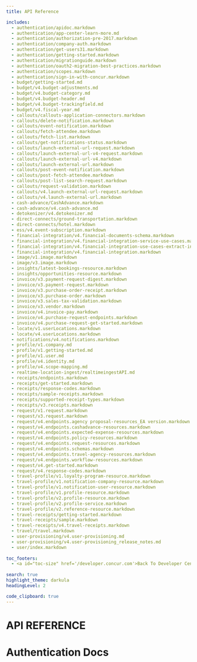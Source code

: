 ```yaml
---
title: API Reference

includes:
  - authentication/apidoc.markdown
  - authentication/app-center-learn-more.md
  - authentication/authorization-pre-2017.markdown
  - authentication/company-auth.markdown
  - authentication/get-users31.markdown
  - authentication/getting-started.markdown
  - authentication/migrationguide.markdown
  - authentication/oauth2-migration-best-practices.markdown
  - authentication/scopes.markdown
  - authentication/sign-in-with-concur.markdown
  - budget/getting-started.md
  - budget/v4.budget-adjustments.md
  - budget/v4.budget-category.md
  - budget/v4.budget-header.md
  - budget/v4.budget-trackingfield.md
  - budget/v4.fiscal-year.md
  - callouts/callouts-application-connectors.markdown
  - callouts/delete-notification.markdown
  - callouts/event-notification.markdown
  - callouts/fetch-attendee.markdown
  - callouts/fetch-list.markdown
  - callouts/get-notifications-status.markdown
  - callouts/launch-external-url-request.markdown
  - callouts/launch-external-url-v4-request.markdown
  - callouts/launch-external-url-v4.markdown
  - callouts/launch-external-url.markdown
  - callouts/post-event-notification.markdown
  - callouts/post-fetch-attendee.markdown
  - callouts/post-list-search-request.markdown
  - callouts/request-validation.markdown
  - callouts/v4.launch-external-url-request.markdown
  - callouts/v4.launch-external-url.markdown
  - cash-advance/CashAdvance.markdown
  - cash-advance/v4.cash-advance.md
  - detokenizer/v4.detokenizer.md
  - direct-connects/ground-transportation.markdown
  - direct-connects/hotel.markdown
  - ess/v4.event-subscription.markdown
  - financial-integration/v4.financial-documents-schema.markdown
  - financial-integration/v4.financial-integration-service-use-cases.markdown
  - financial-integration/v4.financial-integration-use-cases-extract-information.markdown
  - financial-integration/v4.financial-integration.markdown
  - image/v1.image.markdown
  - image/v3.image.markdown
  - insights/latest-bookings-resource.markdown
  - insights/opportunities-resource.markdown
  - invoice/v3.payment-request-digest.markdown
  - invoice/v3.payment-request.markdown
  - invoice/v3.purchase-order-receipt.markdown
  - invoice/v3.purchase-order.markdown
  - invoice/v3.sales-tax-validation.markdown
  - invoice/v3.vendor.markdown
  - invoice/v4.invoice-pay.markdown
  - invoice/v4.purchase-request-endpoints.markdown
  - invoice/v4.purchase-request-get-started.markdown
  - locate/v1.userLocations.markdown
  - locate/v4.userLocations.markdown
  - notifications/v4.notifications.markdown
  - profile/v1.company.md
  - profile/v1.getting-started.md
  - profile/v1.user.md
  - profile/v4.identity.md
  - profile/v4.scope-mapping.md
  - realtime-location-ingest/realtimeingestAPI.md
  - receipts/endpoints.markdown
  - receipts/get-started.markdown
  - receipts/response-codes.markdown
  - receipts/sample-receipts.markdown
  - receipts/supported-receipt-types.markdown
  - receipts/v3.receipts.markdown
  - request/v1.request.markdown
  - request/v3.request.markdown
  - request/v4.endpoints.agency proposal-resources_EA version.markdown
  - request/v4.endpoints.cashadvance-resources.markdown
  - request/v4.endpoints.expected-expense-resources.markdown
  - request/v4.endpoints.policy-resources.markdown
  - request/v4.endpoints.request-resources.markdown
  - request/v4.endpoints.schemas.markdown
  - request/v4.endpoints.travel-agency-resources.markdown
  - request/v4.endpoints.workflow-resources.markdown
  - request/v4.get-started.markdown
  - request/v4.response-codes.markdown
  - travel-profile/v1.loyalty-program-resource.markdown
  - travel-profile/v1.notification-company-resource.markdown
  - travel-profile/v1.notification-user-resource.markdown
  - travel-profile/v1.profile-resource.markdown
  - travel-profile/v2.profile-resource.markdown
  - travel-profile/v2.profile-service.markdown
  - travel-profile/v2.reference-resource.markdown
  - travel-receipts/getting-started.markdown
  - travel-receipts/sample.markdown
  - travel-receipts/v4.travel-receipts.markdown
  - travel/travel.markdown
  - user-provisioning/v4.user-provisioning.md
  - user-provisioning/v4.user-provisioning_release_notes.md
  - user/index.markdown
  
toc_footers:
  - <a id="toc-size" href='/developer.concur.com'>Back To Developer Center</a>
  
search: true
highlight_theme: darkula
headingLevel: 2

code_clipboard: true
---
```


# API REFERENCE
# Authentication Docs


